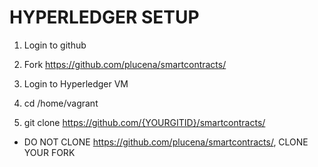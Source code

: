 HYPERLEDGER SETUP
=================

1. Login to github

2. Fork https://github.com/plucena/smartcontracts/

3. Login to Hyperledger VM

4. cd /home/vagrant

5. git clone https://github.com/{YOURGITID}/smartcontracts/

* DO NOT CLONE https://github.com/plucena/smartcontracts/, CLONE YOUR FORK




